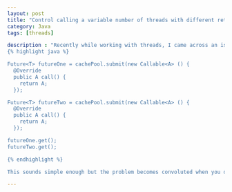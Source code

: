 ```yaml
---
layout: post
title: "Control calling a variable number of threads with different return types"
category: Java
tags: [threads]

description : "Recently while working with threads, I came across an issue where I had to make calls to multiple threads without waiting for the reply from the previous thread. So basically make all calls to threads and wait on every thread to join. Why not just do this:
{% highlight java %}

Future<T> futureOne = cachePool.submit(new Callable<A> () {
  @Override
  public A call() {
    return A;
  });

Future<T> futureTwo = cachePool.submit(new Callable<A> () {
  @Override
  public A call() {
    return A;
  });

futureOne.get();
futureTwo.get();

{% endhighlight %}

This sounds simple enough but the problem becomes convoluted when you do not know how many calls you need to make ahead of time and when all the calls return a different future generic. Now you don't want to write multiple if() conditions to check if you need to make a call to a particular thread or not cause it gets ugly. This is when you can make use of the beautiful things in java called enums. "

---
```

